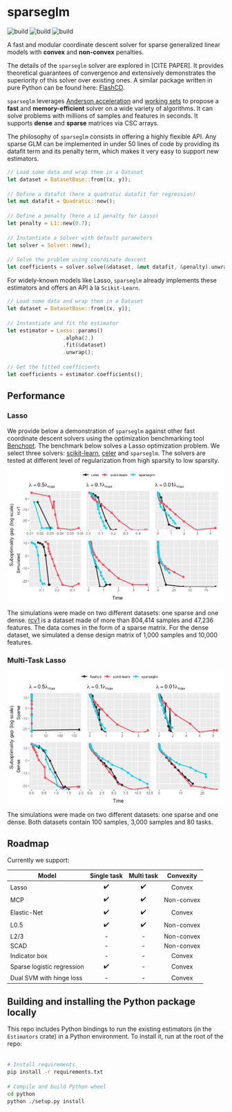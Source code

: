 # sparseglm

![build](https://github.com/PABannier/sparseglm/actions/workflows/cargo.yml/badge.svg)
![build](https://github.com/PABannier/sparseglm/actions/workflows/pytest.yml/badge.svg)
![build](https://github.com/PABannier/sparseglm/actions/workflows/build_doc.yml/badge.svg)

A fast and modular coordinate descent solver for sparse generalized linear models
with **convex** and **non-convex** penalties.

The details of the `sparseglm` solver are explored in [CITE PAPER]. It provides
theoretical guarantees of convergence and extensively demonstrates the superiority
of this solver over existing ones. A similar package written in pure Python can be found
here: [FlashCD](https://github.com/mathurinm/flashcd).

`sparseglm` leverages [Anderson acceleration](https://github.com/mathurinm/andersoncd)
and [working sets](https://github.com/mathurinm/celer) to propose a **fast** and
**memory-efficient** solver on a wide variety of algorithms. It can solve problems
with millions of samples and features in seconds. It supports **dense** and
**sparse** matrices via CSC arrays.

The philosophy of `sparseglm` consists in offering a highly flexible API.
Any sparse GLM can be implemented in under 50 lines of code by providing its datafit
term and its penalty term, which makes it very easy to support new estimators.

```rust
// Load some data and wrap them in a Dataset
let dataset = DatasetBase::from((x, y));

// Define a datafit (here a quadratic datafit for regression)
let mut datafit = Quadratic::new();

// Define a penalty (here a L1 penalty for Lasso)
let penalty = L1::new(0.7);

// Instantiate a Solver with default parameters
let solver = Solver::new();

// Solve the problem using coordinate descent
let coefficients = solver.solve(&dataset, &mut datafit, &penalty).unwrap();
```

For widely-known models like Lasso, `sparseglm` already implements
these estimators and offers an API à la `Scikit-Learn`.

```rust
// Load some data and wrap them in a Dataset
let dataset = DatasetBase::from((x, y));

// Instantiate and fit the estimator
let estimator = Lasso::params()
                  .alpha(2.)
                  .fit(&dataset)
                  .unwrap();

// Get the fitted coefficients
let coefficients = estimator.coefficients();
```

## Performance

### Lasso

We provide below a demonstration of `sparseglm` against other fast coordinate
descent solvers using the optimization benchmarking tool [Benchopt](https://github.com/benchopt/benchopt).
The benchmark below solves a Lasso optimization problem. We select three solvers:
[scikit-learn](https://github.com/scikit-learn/scikit-learn), [celer](https://github.com/mathurinm/celer)
and `sparseglm`. The solvers are tested at different level of regularization from high sparsity to low
sparsity.

![](./docs/benchmark_lasso.png)

The simulations were made on two different datasets: one sparse and one dense.
[rcv1](https://scikit-learn.org/0.18/datasets/rcv1.html) is a dataset made of more than 804,414 samples
and 47,236 features. The data comes in the form of a sparse matrix.
For the dense dataset, we simulated a dense design matrix of 1,000 samples and 10,000 features.

### Multi-Task Lasso

![](./docs/benchmark_multi_task_lasso.png)

The simulations were made on two different datasets: one sparse and one dense.
Both datasets contain 100 samples, 3,000 samples and 80 tasks.

## Roadmap

Currently we support:

| Model                      |    Single task     |     Multi task     | Convexity  |
| -------------------------- | :----------------: | :----------------: | :--------: |
| Lasso                      | :heavy_check_mark: | :heavy_check_mark: |   Convex   |
| MCP                        | :heavy_check_mark: | :heavy_check_mark: | Non-convex |
| Elastic-Net                | :heavy_check_mark: | :heavy_check_mark: |   Convex   |
| L0.5                       | :heavy_check_mark: | :heavy_check_mark: | Non-convex |
| L2/3                       |         -          |         -          | Non-convex |
| SCAD                       |         -          |         -          | Non-convex |
| Indicator box              |         -          |         -          |   Convex   |
| Sparse logistic regression | :heavy_check_mark: |         -          |   Convex   |
| Dual SVM with hinge loss   |         -          |         -          |   Convex   |

## Building and installing the Python package locally

This repo includes Python bindings to run the existing estimators (in the `Estimators` crate)
in a Python environment. To install it, run at the root of the repo:

```bash

# Install requirements
pip install -r requirements.txt

# Compile and build Python wheel
cd python
python ./setup.py install
```
